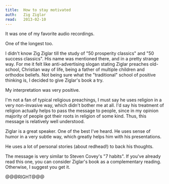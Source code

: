 ```yaml
---
title:	How to stay motivated
auth:	Zig Ziglar
read:	2013-02-10
---
```






It was one of my favorite audio recordings.

One of the longest too. 

I didn't know Zig Ziglar till the study of "50 prosperity classics" and "50
success classics".  His name was mentioned there, and in a pretty strange
way.  For me it felt like anti-advertising slogan stating Ziglar preaches
old-school, Christian way of life, being a father of multiple children and
orthodox beliefs.  Not being sure what the "traditional" school of positive
thinking is, I decided to give Ziglar's book a try.

My interpretation was very positive.

I'm not a fan of typical religious preachings, I must say he uses religion
in a very non-invasive way, which didn't bother me at all.  I'd say his
treatment of religion actually helps to pass the message to people, since in
my opinion majority of people got their roots in religion of some kind.
Thus, this message is relatively well understood.

Ziglar is a great speaker. One of the best I've heard. He uses sense of
humor in a very subtle way, which greatly helps him with his presentations.

He uses a lot of personal stories (about redhead!) to back his thoughts.

The message is very similar to Steven Covey's "7 habits". If you've already
read this one, you can consider Ziglar's book as a complementary reading.
Otherwise, I suggest you get it.

@@@RIGHT@@@
